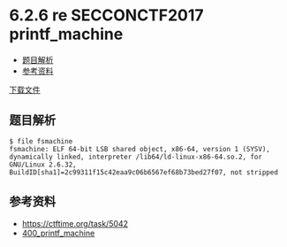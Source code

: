 # 6.2.6 re SECCONCTF2017 printf_machine

- [题目解析](#题目解析)
- [参考资料](#参考资料)


[下载文件](../src/writeup/6.2.6_re_secconctf2017_printf_machine)

## 题目解析
```
$ file fsmachine 
fsmachine: ELF 64-bit LSB shared object, x86-64, version 1 (SYSV), dynamically linked, interpreter /lib64/ld-linux-x86-64.so.2, for GNU/Linux 2.6.32, BuildID[sha1]=2c99311f15c42eaa9c06b6567ef68b73bed27f07, not stripped
```


## 参考资料
- https://ctftime.org/task/5042
- [400_printf_machine](https://github.com/SECCON/SECCON2017_online_CTF/tree/master/binary/400_printf_machine)
